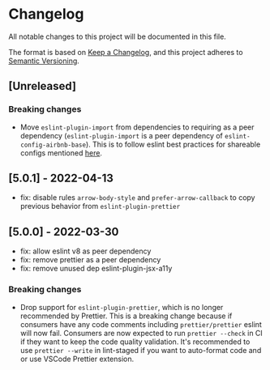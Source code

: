 # Changelog

All notable changes to this project will be documented in this file.

The format is based on [Keep a Changelog](https://keepachangelog.com/en/1.0.0/),
and this project adheres to [Semantic Versioning](https://semver.org/spec/v2.0.0.html).

## [Unreleased]
### Breaking changes
- Move `eslint-plugin-import` from dependencies to requiring as a peer dependency (`eslint-plugin-import` is a peer dependency of `eslint-config-airbnb-base`). This is to follow eslint best practices for shareable configs mentioned [here](https://eslint.org/docs/latest/extend/shareable-configs#publishing-a-shareable-config).

## [5.0.1] - 2022-04-13
- fix: disable rules `arrow-body-style` and `prefer-arrow-callback` to copy previous behavior from `eslint-plugin-prettier`

## [5.0.0] - 2022-03-30
- fix: allow eslint v8 as peer dependency
- fix: remove prettier as a peer dependency
- fix: remove unused dep eslint-plugin-jsx-a11y

### Breaking changes
- Drop support for `eslint-plugin-prettier`, which is no longer recommended by Prettier. This is a breaking change because if consumers have any code comments including `prettier/prettier` eslint will now fail. Consumers are now expected to run `prettier --check` in CI if they want to keep the code quality validation. It's recommended to use `prettier --write` in lint-staged if you want to auto-format code and or use VSCode Prettier extension.

